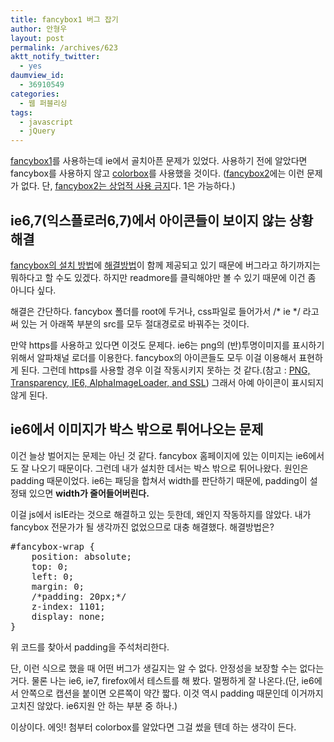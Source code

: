 ```yaml
---
title: fancybox1 버그 잡기
author: 안형우
layout: post
permalink: /archives/623
aktt_notify_twitter:
  - yes
daumview_id:
  - 36910549
categories:
  - 웹 퍼블리싱
tags:
  - javascript
  - jQuery
---
```

<a href="http://fancybox.net/" target="_blank">fancybox1</a>를 사용하는데 ie에서 골치아픈 문제가 있었다. 사용하기 전에 알았다면 fancybox를 사용하지 않고 <a href="http://colorpowered.com/colorbox/" target="_blank">colorbox</a>를 사용했을 것이다. ([fancybox2][1]에는 이런 문제가 없다. 단, [fancybox2는 상업적 사용 금지][2]다. 1은 가능하다.)

## ie6,7(익스플로러6,7)에서 아이콘들이 보이지 않는 상황 해결

<a href="http://fancybox.net/howto" target="_blank">fancybox의 설치 방법</a>에 <a href="http://groups.google.com/group/fancybox/browse_thread/thread/8530478044b9f586#" target="_blank">해결방법</a>이 함께 제공되고 있기 때문에 버그라고 하기까지는 뭐하다고 할 수도 있겠다. 하지만 readmore를 클릭해야만 볼 수 있기 때문에 이건 좀 아니다 싶다.

해결은 간단하다. fancybox 폴더를 root에 두거나, css파일로 들어가서 /\* ie \*/ 라고 써 있는 거 아래쪽 부분의 src를 모두 절대경로로 바꿔주는 것이다.

만약 https를 사용하고 있다면 이것도 문제다. ie6는 png의 (반)투명이미지를 표시하기 위해서 알파채널 로더를 이용한다. fancybox의 아이콘들도 모두 이걸 이용해서 표현하게 된다. 그런데 https를 사용할 경우 이걸 작동시키지 못하는 것 같다.(참고 : <a href="http://betabug.ch/blogs/ch-athens/857" target="_blank">PNG, Transparency, IE6, AlphaImageLoader, and SSL</a>) 그래서 아예 아이콘이 표시되지 않게 된다.

## ie6에서 이미지가 박스 밖으로 튀어나오는 문제

이건 늘상 벌어지는 문제는 아닌 것 같다. fancybox 홈페이지에 있는 이미지는 ie6에서도 잘 나오기 때문이다. 그런데 내가 설치한 데서는 박스 밖으로 튀어나왔다. 원인은 padding 때문이었다. ie6는 패딩을 합쳐서 width를 판단하기 때문에, padding이 설정돼 있으면 <span style="font-weight: bold;">width가 줄어들어버린다.</span>

이걸 js에서 isIE라는 것으로 해결하고 있는 듯한데, 왜인지 작동하지를 않았다. 내가 fancybox 전문가가 될 생각까진 없었으므로 대충 해결했다. 해결방법은?

<pre class="brush:css">#fancybox-wrap {
	position: absolute;
	top: 0;
	left: 0;
	margin: 0;
	/*padding: 20px;*/
	z-index: 1101;
	display: none;
}</pre>

위 코드를 찾아서 padding을 주석처리한다.

단, 이런 식으로 했을 때 어떤 버그가 생길지는 알 수 없다. 안정성을 보장할 수는 없다는 거다. 물론 나는 ie6, ie7, firefox에서 테스트를 해 봤다. 멀쩡하게 잘 나온다.(단, ie6에서 안쪽으로 캡션을 붙이면 오른쪽이 약간 짧다. 이것 역시 padding 때문인데 이거까지 고치진 않았다. ie6지원 안 하는 부분 중 하나.)

이상이다. 에잇! 첨부터 colorbox를 알았다면 그걸 썼을 텐데 하는 생각이 든다.

 [1]: http://fancyapps.com/fancybox/
 [2]: https://mytory.net/archives/599 "최고의 jQuery 갤러리 플러그인, fancyBox2 – 새로운 기능은?"